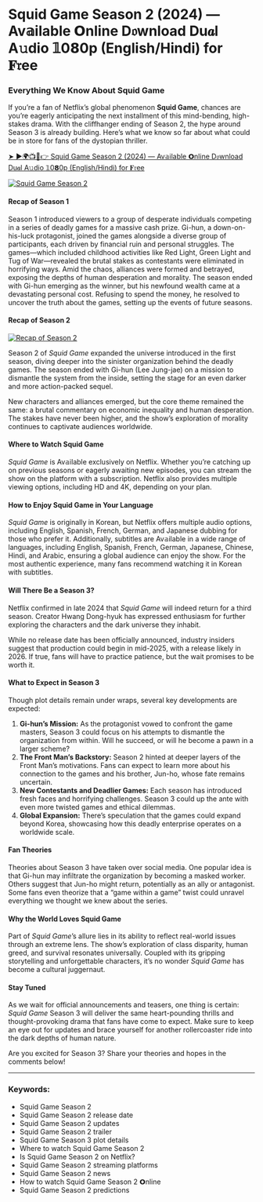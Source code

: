 # **Squid Game Season 2 (2024) — Av𝕒ilable 𝗢nline D𝔬wnload Du𝒂l A𝚞dio 𝟙0𝟴0p (English/Hindi) for 𝐅𝔯ee**

### **Everything We Know About Squid Game**

If you’re a fan of Netflix’s global phenomenon **Squid Game**, chances are you’re eagerly anticipating the next installment of this mind-bending, high-stakes drama. With the cliffhanger ending of Season 2, the hype around Season 3 is already building. Here’s what we know so far about what could be in store for fans of the dystopian thriller.

[➤ ►🌍📺📱👉 Squid Game Season 2 (2024) — Av𝕒ilable 𝗢nline D𝔬wnload Du𝒂l A𝚞dio 𝟙0𝟴0p (English/Hindi) for 𝐅𝔯ee](https://cinematmx.blogspot.com/2025/01/cimovies.html)

[![Squid Game Season 2](https://github.com/user-attachments/assets/c189bd73-7acd-473d-9c92-15ce0d0bf515)](https://cinematmx.blogspot.com/2025/01/cimovies.html)

#### **Recap of Season 1**

Season 1 introduced viewers to a group of desperate individuals competing in a series of deadly games for a massive cash prize. Gi-hun, a down-on-his-luck protagonist, joined the games alongside a diverse group of participants, each driven by financial ruin and personal struggles.
The games—which included childhood activities like Red Light, Green Light and Tug of War—revealed the brutal stakes as contestants were eliminated in horrifying ways. Amid the chaos, alliances were formed and betrayed, exposing the depths of human desperation and morality. The season ended with Gi-hun emerging as the winner, but his newfound wealth came at a devastating personal cost. Refusing to spend the money, he resolved to uncover the truth about the games, setting up the events of future seasons.


#### **Recap of Season 2**

[![Recap of Season 2](https://github.com/user-attachments/assets/9ef938d1-789c-4edc-bae2-c5e3ba1df4d6)](https://cinematmx.blogspot.com/2025/01/cimovies.html)

Season 2 of *Squid Game* expanded the universe introduced in the first season, diving deeper into the sinister organization behind the deadly games. The season ended with Gi-hun (Lee Jung-jae) on a mission to dismantle the system from the inside, setting the stage for an even darker and more action-packed sequel.

New characters and alliances emerged, but the core theme remained the same: a brutal commentary on economic inequality and human desperation. The stakes have never been higher, and the show’s exploration of morality continues to captivate audiences worldwide.

#### **Where to Watch Squid Game**

*Squid Game* is Av𝕒ilable exclusively on Netflix. Whether you’re catching up on previous seasons or eagerly awaiting new episodes, you can stream the show on the platform with a subscription. Netflix also provides multiple viewing options, including HD and 4K, depending on your plan.

#### **How to Enjoy Squid Game in Your Language**

*Squid Game* is originally in Korean, but Netflix offers multiple audio options, including English, Spanish, French, German, and Japanese dubbing for those who prefer it. Additionally, subtitles are Av𝕒ilable in a wide range of languages, including English, Spanish, French, German, Japanese, Chinese, Hindi, and Arabic, ensuring a global audience can enjoy the show. For the most authentic experience, many fans recommend watching it in Korean with subtitles.

#### **Will There Be a Season 3?**

Netflix confirmed in late 2024 that *Squid Game* will indeed return for a third season. Creator Hwang Dong-hyuk has expressed enthusiasm for further exploring the characters and the dark universe they inhabit.

While no release date has been officially announced, industry insiders suggest that production could begin in mid-2025, with a release likely in 2026. If true, fans will have to practice patience, but the wait promises to be worth it.

#### **What to Expect in Season 3**

Though plot details remain under wraps, several key developments are expected:

1. **Gi-hun’s Mission:** As the protagonist vowed to confront the game masters, Season 3 could focus on his attempts to dismantle the organization from within. Will he succeed, or will he become a pawn in a larger scheme?
2. **The Front Man’s Backstory:** Season 2 hinted at deeper layers of the Front Man’s motivations. Fans can expect to learn more about his connection to the games and his brother, Jun-ho, whose fate remains uncertain.
3. **New Contestants and Deadlier Games:** Each season has introduced fresh faces and horrifying challenges. Season 3 could up the ante with even more twisted games and ethical dilemmas.
4. **Global Expansion:** There’s speculation that the games could expand beyond Korea, showcasing how this deadly enterprise operates on a worldwide scale.

#### **Fan Theories**

Theories about Season 3 have taken over social media. One popular idea is that Gi-hun may infiltrate the organization by becoming a masked worker. Others suggest that Jun-ho might return, potentially as an ally or antagonist. Some fans even theorize that a “game within a game” twist could unravel everything we thought we knew about the series.

#### **Why the World Loves Squid Game**

Part of *Squid Game*’s allure lies in its ability to reflect real-world issues through an extreme lens. The show’s exploration of class disparity, human greed, and survival resonates universally. Coupled with its gripping storytelling and unforgettable characters, it’s no wonder *Squid Game* has become a cultural juggernaut.

#### **Stay Tuned**

As we wait for official announcements and teasers, one thing is certain: *Squid Game* Season 3 will deliver the same heart-pounding thrills and thought-provoking drama that fans have come to expect. Make sure to keep an eye out for updates and brace yourself for another rollercoaster ride into the dark depths of human nature.

Are you excited for Season 3? Share your theories and hopes in the comments below!

---

### Keywords:
- Squid Game Season 2
- Squid Game Season 2 release date
- Squid Game Season 2 updates
- Squid Game Season 2 trailer
- Squid Game Season 3 plot details
- Where to watch Squid Game Season 2
- Is Squid Game Season 2 on Netflix?
- Squid Game Season 2 streaming platforms
- Squid Game Season 2 news
- How to watch Squid Game Season 2 𝗢nline
- Squid Game Season 2 predictions
